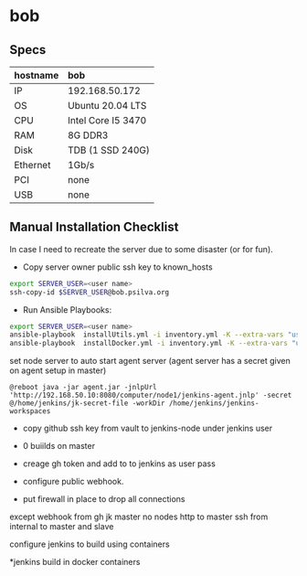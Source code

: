 # bob

## Specs


| hostname      | bob     |
| :--------- | :------------------- |
| IP       | 192.168.50.172     |
| OS       | Ubuntu 20.04 LTS   |
| CPU      | Intel Core I5 3470 |
| RAM      | 8G DDR3            |
| Disk     | TDB (1 SSD 240G)   |
| Ethernet | 1Gb/s              |
| PCI      | none               |
| USB      | none               |

## Manual Installation Checklist

In case I need to recreate the server due to some disaster (or for fun).

*  Copy server owner public ssh key to known_hosts

```bash
export SERVER_USER=<user name>
ssh-copy-id $SERVER_USER@bob.psilva.org
```

* Run Ansible Playbooks:

```bash
export SERVER_USER=<user name>
ansible-playbook  installUtils.yml -i inventory.yml -K --extra-vars "user=$SERVER_USER target=bob"
ansible-playbook  installDocker.yml -i inventory.yml -K --extra-vars "user=$SERVER_USER target=jenkins_node1" 
```


set node server to auto start agent server (agent server has a secret given on agent setup in master)
```
@reboot java -jar agent.jar -jnlpUrl 'http://192.168.50.10:8080/computer/node1/jenkins-agent.jnlp' -secret @/home/jenkins/jk-secret-file -workDir /home/jenkins/jenkins-workspaces
```

* copy github ssh key from vault to jenkins-node under jenkins user
* 0 buiilds on master

* creage gh token and add to to jenkins as user pass
* configure public webhook.
* put firewall in place to drop all connections

except
webhook from gh
jk master no nodes
http to master
ssh from internal to master and slave

configure jenkins to build using containers


*jenkins build in docker containers






